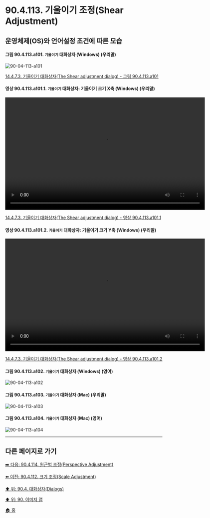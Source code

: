 # 90.4.113. 기울이기 조정(Shear Adjustment)
## 운영체제(OS)와 언어설정 조건에 따른 모습

<a id="90-04-113-a101"></a>

#### 그림 90.4.113.a101. `기울이기` 대화상자 (Windows) (우리말)
![90-04-113-a101](https://github.com/wonder13662/gimp/assets/15767104/0c6238bc-1dbe-460f-915f-fbf0cb6e35b9)

[14.4.7.3. 기울이기 대화상자(The Shear adjustment dialog) - 그림 90.4.113.a101](./14-04-07-03-shear_adjustment_dialog.md#90-04-113-a101)

<a id="90-04-113-a101-01"></a>

#### 영상 90.4.113.a101.1. `기울이기` 대화상자: 기울이기 크기 X축 (Windows) (우리말)
<video controls="controls" width="640" height="360" src="https://github.com/wonder13662/gimp/assets/15767104/dac06bcd-6fa6-4eda-8e7e-d28bde7e6b5f"></video>

[14.4.7.3. 기울이기 대화상자(The Shear adjustment dialog) - 영상 90.4.113.a101.1](./14-04-07-03-shear_adjustment_dialog.md#90-04-113-a101-01)

<a id="90-04-113-a101-02"></a>

#### 영상 90.4.113.a101.2. `기울이기` 대화상자: 기울이기 크기 Y축 (Windows) (우리말)
<video controls="controls" width="640" height="360" src="https://github.com/wonder13662/gimp/assets/15767104/ea97b924-8c70-4cb6-82c6-7a4b7f2b9f97"></video>

[14.4.7.3. 기울이기 대화상자(The Shear adjustment dialog) - 영상 90.4.113.a101.2](./14-04-07-03-shear_adjustment_dialog.md#90-04-113-a101-02)

<a id="90-04-113-a102"></a>

#### 그림 90.4.113.a102. `기울이기` 대화상자 (Windows) (영어)
![90-04-113-a102](https://github.com/wonder13662/gimp/assets/15767104/506dc9fc-ea65-43a7-95c8-5b47910fa981)

<a id="90-04-113-a103"></a>

#### 그림 90.4.113.a103. `기울이기` 대화상자 (Mac) (우리말)
![90-04-113-a103](https://github.com/wonder13662/gimp/assets/15767104/01281506-2583-446b-8e64-def2fe94515d)

<a id="90-04-113-a104"></a>

#### 그림 90.4.113.a104. `기울이기` 대화상자 (Mac) (영어)
![90-04-113-a104](https://github.com/wonder13662/gimp/assets/15767104/006a9cfa-0b1c-441e-afaa-2983dde162f2)

***

## 다른 페이지로 가기

[➡️ 다음: 90.4.114. 원근법 조정(Perspective Adjustment)](./90-04-114-perspective_adjustment.md)

[⬅️ 이전: 90.4.112. 크기 조정(Scale Adjustment)](./90-04-112-scale_adjustment.md)

[⬆️ 위: 90.4. 대화상자(Dialogs)](./90-04-00-dialogs.md)

[⬆️ 위: 90. 이미지 맵](./90-00-image-map.md)

[🏠 홈](./00-home.md)
